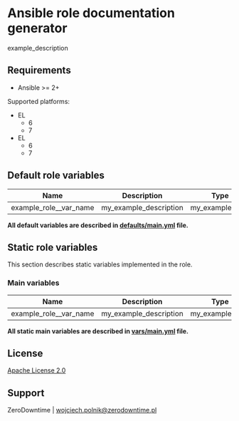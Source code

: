 # Ansible role documentation generator

example_description

## Requirements

- Ansible >= 2+

Supported platforms:

- EL
  - 6
  - 7
- EL
  - 6
  - 7

## Default role variables

| Name | Description | Type | Default | Required |
| -----| :---------: | :--: | :------:| -------- |
| example_role__var_name | my_example_description | my_example_type | `example_overide` | True |

**All default variables are described in [defaults/main.yml](defaults/main.yml) file.**

## Static role variables

This section describes static variables implemented in the role.

### Main variables

| Name | Description | Type | Default |
| -----| :---------: | :--: | ------- |
| example_role__var_name | my_example_description | my_example_type | `example` |

**All static main variables are described in [vars/main.yml](vars/main.yml) file.**

## License

[Apache License 2.0](LICENSE)

## Support

ZeroDowntime | wojciech.polnik@zerodowntime.pl